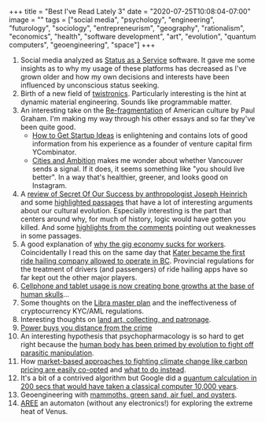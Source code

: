 +++
title = "Best I've Read Lately 3"
date = "2020-07-25T10:08:04-07:00"
image = ""
tags = ["social media", "psychology", "engineering", "futurology", "sociology", "entrepreneurism", "geography", "rationalism", "economics", "health", "software development", "art", "evolution", "quantum computers", "geoengineering", "space"]
+++
1. Social media analyzed as [Status as a Service](https://www.eugenewei.com/blog/2019/2/19/status-as-a-service) software. It gave me some insights as to why my usage of these platforms has decreased as I've grown older and how my own decisions and interests have been influenced by unconscious status seeking.
1. Birth of a new field of [twistronics](https://www.quantamagazine.org/how-twisted-graphene-became-the-big-thing-in-physics-20190430/). Particularly interesting is the hint at dynamic material engineering. Sounds like programmable matter.
1. An interesting take on the [Re-fragmentation](http://www.paulgraham.com/re.html) of American culture by Paul Graham. I'm making my way through his other essays and so far they've been quite good.
    - [How to Get Startup Ideas](http://www.paulgraham.com/startupideas.html) is enlightening and contains lots of good information from his experience as a founder of venture capital firm YCombinator.
    - [Cities and Ambition](http://www.paulgraham.com/cities.html) makes me wonder about whether Vancouver sends a signal. If it does, it seems something like "you should live better". In a way that's healthier, greener, and looks good on Instagram.
1. A [review of Secret Of Our Success by anthropologist Joseph Heinrich](https://slatestarcodex.com/2019/06/04/book-review-the-secret-of-our-success/) and some [highlighted passages](https://slatestarcodex.com/2019/06/05/list-of-passages-i-highlighted-in-my-copy-of-the-secret-of-our-success/) that have a lot of interesting arguments about our cultural evolution. Especially interesting is the part that centers around why, for much of history, logic would have gotten you killed. And some [highlights from the comments](https://slatestarcodex.com/2019/06/11/highlights-from-the-comments-on-cultural-evolution/) pointing out weaknesses in some passages.
1. A good explanation of [why the gig economy sucks for workers](http://bilbo.economicoutlook.net/blog/?p=42447). Coincidentally I read this on the same day that [Kater became the first ride hailing company allowed to operate in BC](https://www.vancouverisawesome.com/2019/06/18/ride-hailing-vancouver-kater/). Provincial regulations for the treatment of drivers (and passengers) of ride hailing apps have so far kept out the other major players.
1. [Cellphone and tablet usage is now creating bone growths at the base of human skulls](https://www.washingtonpost.com/nation/2019/06/20/horns-are-growing-young-peoples-skulls-phone-use-is-blame-research-suggests/?utm_term=.6d6acaa5893d)...
1. Some thoughts on the [Libra master plan](https://medium.com/@ercwl/the-libra-masterplan-dc9560e41c87) and the ineffectiveness of cryptocurrency KYC/AML regulations.
1. Interesting thoughts on [land art, collecting, and patronage](https://www.artsy.net/article/artsy-editorial-market-land-art-challenges-collecting-differently).
1. [Power buys you distance from the crime](https://acesounderglass.com/2019/08/01/power-buys-you-distance-from-the-crime/)
1. An interesting hypothesis that psychopharmacology is so hard to get right because the [human body has been primed by evolution to fight off parasitic manipulation](https://slatestarcodex.com/2019/08/19/maybe-your-zoloft-stopped-working-because-a-liver-fluke-tried-to-turn-your-nth-great-grandmother-into-a-zombie/).
1. How [market-based approaches to fighting climate change like carbon pricing are easily co-opted](http://bilbo.economicoutlook.net/blog/?p=42788) and [what to do instead](http://bilbo.economicoutlook.net/blog/?p=42794).
1. It's a bit of a contrived algorithm but Google did a [quantum calculation in 200 secs that would have taken a classical computer 10,000 years](https://fortune.com/2019/09/20/google-claims-quantum-supremacy/).
1. Geoengineering with [mammoths, green sand, air fuel, and oysters](https://elidourado.com/blog/dawn-of-geoengineering/).
1. [AREE](https://www.nasa.gov/feature/automaton-rover-for-extreme-environments-aree/) an automaton (without any electronics!) for exploring the extreme heat of Venus.
